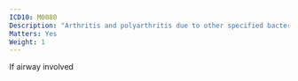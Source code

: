 ```yaml
---
ICD10: M0080
Description: "Arthritis and polyarthritis due to other specified bacterial agents: Multiple sites"
Matters: Yes
Weight: 1
---
```

If airway involved
